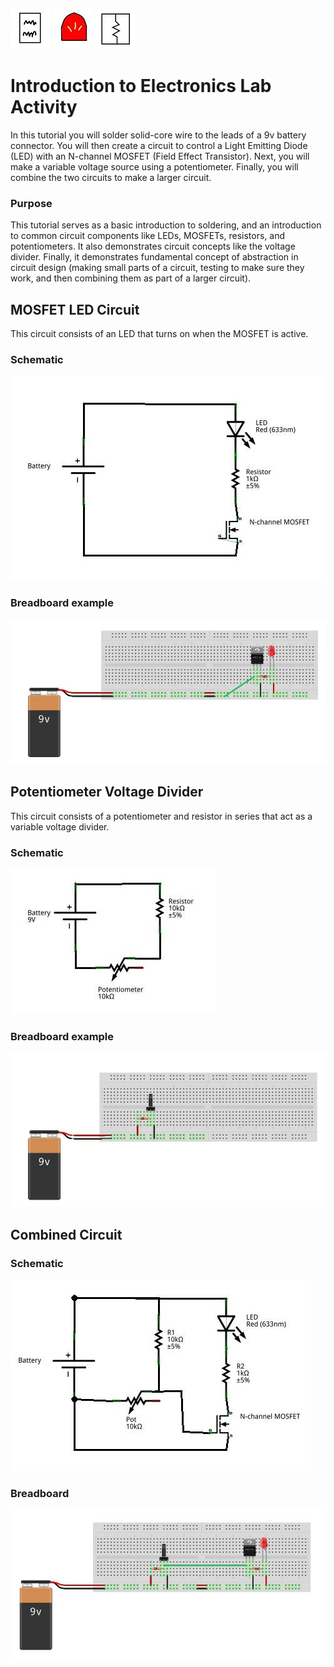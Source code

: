 ![readme icon](../../icons/readme_icon_64x64.jpg)
![led icon](../../icons/led_icon_64x64.jpg)
![schematic icon](../../icons/schematic_icon_64x64.jpg)

# Introduction to Electronics Lab Activity
In this tutorial you will solder solid-core wire to the leads of a 9v battery connector.
You will then create a circuit to control a Light Emitting Diode (LED) with an N-channel MOSFET (Field Effect Transistor).
Next, you will make a variable voltage source using a potentiometer.
Finally, you will combine the two circuits to make a larger circuit.

### Purpose
This tutorial serves as a basic introduction to soldering, and an introduction to common circuit components like
LEDs, MOSFETs, resistors, and potentiometers.  It also demonstrates circuit concepts like the voltage divider.  Finally,
it demonstrates fundamental concept of abstraction in circuit design (making small parts of a circuit, testing to
make sure they work, and then combining them as part of a larger circuit).

## MOSFET LED Circuit
This circuit consists of an LED that turns on when the MOSFET is active.  

### Schematic
![mosfet led schematic](./mosfet_led_schem.jpg)
### Breadboard example
![mosfet led bb](./mosfet_led_bb.jpg)

## Potentiometer Voltage Divider
This circuit consists of a potentiometer and resistor in series that act as a variable voltage divider.

### Schematic
![pot_voltage_divider_schem](./pot_voltage_divider_schem.jpg)

### Breadboard example
![pot_voltage_divider_bb](./pot_voltage_divider_bb.jpg)

## Combined Circuit

### Schematic
![pot_voltage_divider_mosfet_led_schem](pot_voltage_divider_mosfet_led_combined_schem.jpg)

### Breadboard
![pot_voltage_divider_mosfet_led_bb](pot_voltage_divider_mosfet_led_combined_bb.jpg)
